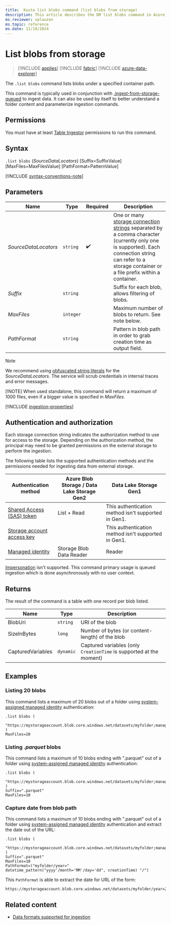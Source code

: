 ```yaml
---
title:  Kusto list blobs command (list blobs from storage)
description: This article describes the DM list blobs command in Azure Data Explorer.
ms.reviewer: vplauzon
ms.topic: reference
ms.date: 11/19/2024
---
```

# List blobs from storage

> [!INCLUDE [applies](../../includes/applies-to-version/applies.md)] [!INCLUDE [fabric](../../includes/applies-to-version/fabric.md)] [!INCLUDE [azure-data-explorer](../../includes/applies-to-version/azure-data-explorer.md)]

The `.list blobs` command lists blobs under a specified container path.

This command is typically used in conjunction with [.ingest-from-storage-queued](ingest-from-storage-queued.md) to ingest data.  It can also be used by itself to better understand a folder content and parameterize ingestion commands.

## Permissions

You must have at least [Table Ingestor](../access-control/role-based-access-control.md) permissions to run this command.

## Syntax

`.list blobs` (*SourceDataLocators*)
[Suffix=SuffixValue]
[MaxFiles=MaxFilesValue]
[PathFormat=PatternValue]

[!INCLUDE [syntax-conventions-note](../../../includes/syntax-conventions-note.md)]

## Parameters

|Name|Type|Required|Description|
|--|--|--|--|
|*SourceDataLocators*| `string` | :heavy_check_mark:|One or many [storage connection strings](../../api/connection-strings/storage-connection-strings.md) separated by a comma character (currently only one is supported).  Each connection string can refer to a storage container or a file prefix within a container.|
|*Suffix*| `string` | |Suffix for each blob, allows filtering of blobs.|
|*MaxFiles*| `integer` | | Maximum number of blobs to return.  See note below.  |
|*PathFormat*| `string` | | Pattern in blob path in order to grab creation time as output field.  |

> [!NOTE]
> We recommend using [obfuscated string literals](../../query/scalar-data-types/string.md#obfuscated-string-literals) for the *SourceDataLocators*. The service will scrub credentials in internal traces and error messages.
>
> [!NOTE]
> When used standalone, this command will return a maximum of 1000 files, even if a bigger value is specified in *MaxFiles*.

[!INCLUDE [ingestion-properties](../../../includes/ingestion-properties.md)]

## Authentication and authorization

Each storage connection string indicates the authorization method to use for access to the storage. Depending on the authorization method, the principal may need to be granted permissions on the external storage to perform the ingestion.

The following table lists the supported authentication methods and the permissions needed for ingesting data from external storage.

|Authentication method|Azure Blob Storage / Data Lake Storage Gen2|Data Lake Storage Gen1|
|--|--|--|
|[Shared Access (SAS) token](../../api/connection-strings/storage-authentication-methods.md#shared-access-sas-token)|List + Read|This authentication method isn't supported in Gen1.|
|[Storage account access key](../../api/connection-strings/storage-authentication-methods.md#storage-account-access-key)||This authentication method isn't supported in Gen1.|
|[Managed identity](../../api/connection-strings/storage-authentication-methods.md#managed-identity)|Storage Blob Data Reader|Reader|

[Impersonation](../../api/connection-strings/storage-authentication-methods.md#impersonation) isn't supported.  This command primary usage is queued ingestion which is done asynchronously with no user context.

## Returns

The result of the command is a table with one record per blob listed.

|Name       |Type      |Description                                                                |
|-----------|----------|---------------------------------------------------------------------------|
|BlobUri |`string`    |URI of the blob
|SizeInBytes |`long`    |Number of bytes (or content-length) of the blob
|CapturedVariables |`dynamic`    |Captured variables (only `CreationTime` is supported at the moment)

## Examples

### Listing 20 blobs

This command lists a maximum of 20 blobs out of a folder using [system-assigned managed identity](../../api/connection-strings/storage-connection-strings#managed-identity) authentication:

```kusto
.list blobs (
    "https://mystorageaccount.blob.core.windows.net/datasets/myfolder;managed_identity=system"
)
MaxFiles=20
```

### Listing *.parquet* blobs

This command lists a maximum of 10 blobs ending with ".parquet" out of a folder using [system-assigned managed identity](../../api/connection-strings/storage-connection-strings#managed-identity) authentication:

```kusto
.list blobs (
    "https://mystorageaccount.blob.core.windows.net/datasets/myfolder;managed_identity=system"
)
Suffix=".parquet"
MaxFiles=10
```

### Capture date from blob path

This command lists a maximum of 10 blobs ending with ".parquet" out of a folder using [system-assigned managed identity](../../api/connection-strings/storage-connection-strings#managed-identity) authentication and extract the date out of the URL:

```kusto
.list blobs (
    "https://mystorageaccount.blob.core.windows.net/datasets/myfolder;managed_identity=system"
)
Suffix=".parquet"
MaxFiles=10
PathFormat=("myfolder/year=" datetime_pattern("yyyy'/month='MM'/day='dd", creationTime) "/")
```

This `PathFormat` is able to extract the date for URL of the form:

```
https://mystorageaccount.blob.core.windows.net/datasets/myfolder/year=2024/month=03/day=16/myblob.parquet
```

## Related content

* [Data formats supported for ingestion](../../ingestion-supported-formats.md)